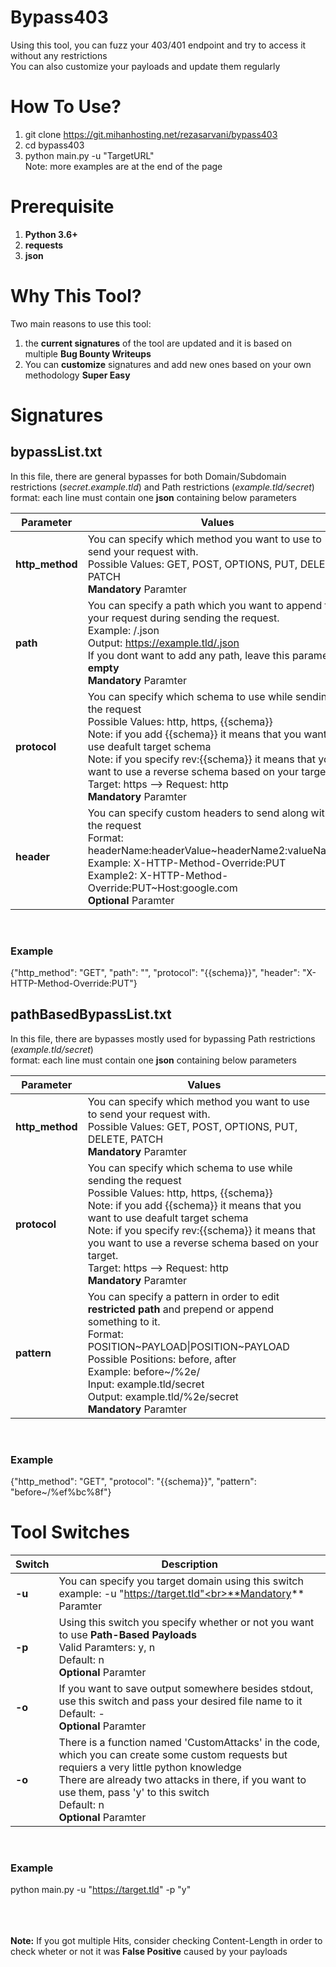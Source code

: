 # Bypass403

Using this tool, you can fuzz your 403/401 endpoint and try to access it without any restrictions
<br>You can also customize your payloads and update them regularly

# How To Use?
1) git clone https://git.mihanhosting.net/rezasarvani/bypass403<br>
2) cd bypass403<br>
3) python main.py -u "TargetURL"<br>
Note: more examples are at the end of the page

# Prerequisite
1) **Python 3.6+**<br>
2) **requests**<br>
3) **json**<br>

# Why This Tool?

Two main reasons to use this tool:<br>
1) the **current signatures** of the tool are updated and it is based on multiple **Bug Bounty Writeups**<br>
2) You can **customize** signatures and add new ones based on your own methodology **Super Easy**<br>

# Signatures

## bypassList.txt

In this file, there are general bypasses for both Domain/Subdomain restrictions (*secret.example.tld*) and Path restrictions (*example.tld/secret*)<br>
format: each line must contain one **json** containing below parameters<br>

Parameter | Values
--- | ---
**http_method** | You can specify which method you want to use to send your request with.<br>Possible Values: GET, POST, OPTIONS, PUT, DELETE, PATCH<br>**Mandatory** Paramter
**path** | You can specify a path which you want to append to your request during sending the request.<br>Example: /.json<br>Output: https://example.tld/.json<br>If you dont want to add any path, leave this parameter **empty**<br>**Mandatory** Paramter
**protocol** | You can specify which schema to use while sending the request<br>Possible Values: http, https, {{schema}}<br>Note: if you add {{schema}} it means that you want to use deafult target schema<br>Note: if you specify rev:{{schema}} it means that you want to use a reverse schema based on your target.<br>Target: https --> Request: http<br>**Mandatory** Paramter
**header** | You can specify custom headers to send along with the request<br>Format: headerName:headerValue~headerName2:valueName2<br>Example: X-HTTP-Method-Override:PUT<br>Example2: X-HTTP-Method-Override:PUT~Host:google.com<br>**Optional** Paramter
<br>

### Example

{"http_method": "GET", "path": "", "protocol": "{{schema}}", "header": "X-HTTP-Method-Override:PUT"}

## pathBasedBypassList.txt

In this file, there are bypasses mostly used for bypassing Path restrictions (*example.tld/secret*)<br>
format: each line must contain one **json** containing below parameters<br>

Parameter | Values
--- | ---
**http_method** | You can specify which method you want to use to send your request with.<br>Possible Values: GET, POST, OPTIONS, PUT, DELETE, PATCH<br>**Mandatory** Paramter
**protocol** | You can specify which schema to use while sending the request<br>Possible Values: http, https, {{schema}}<br>Note: if you add {{schema}} it means that you want to use deafult target schema<br>Note: if you specify rev:{{schema}} it means that you want to use a reverse schema based on your target.<br>Target: https --> Request: http<br>**Mandatory** Paramter
**pattern** | You can specify a pattern in order to edit **restricted path** and prepend or append something to it.<br>Format: POSITION~PAYLOAD\|POSITION~PAYLOAD<br>Possible Positions: before, after<br>Example: before~/%2e/<br>Input: example.tld/secret<br>Output: example.tld/%2e/secret<br>**Mandatory** Paramter
<br>

### Example

{"http_method": "GET", "protocol": "{{schema}}", "pattern": "before~/%ef%bc%8f"}

# Tool Switches

Switch | Description
--- | ---
**-u** | You can specify you target domain using this switch<br>example: -u "https://target.tld"<br>**Mandatory** Paramter
**-p** | Using this switch you specify whether or not you want to use **Path-Based Payloads**<br>Valid Paramters: y, n<br>Default: n<br>**Optional** Paramter
**-o** | If you want to save output somewhere besides stdout, use this switch and pass your desired file name to it<br>Default: -<br>**Optional** Paramter
**-o** | There is a function named 'CustomAttacks' in the code, which you can create some custom requests but requiers a very little python knowledge<br>There are already two attacks in there, if you want to use them, pass 'y' to this switch<br>Default: n<br>**Optional** Paramter
<br>

### Example

python main.py -u "https://target.tld" -p "y"<br>
<br>
<br>
<br>

**Note:** If you got multiple Hits, consider checking Content-Length in order to check wheter or not it was **False Positive** caused by your payloads
